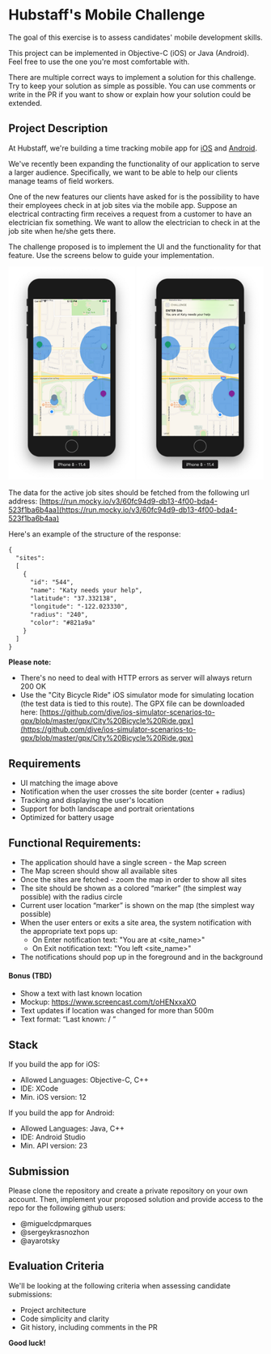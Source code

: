 # Hubstaff's Mobile Challenge
The goal of this exercise is to assess candidates' mobile development skills.

This project can be implemented in Objective-C (iOS) or Java (Android). Feel free to use the one you're most comfortable with.

There are multiple correct ways to implement a solution for this challenge. Try to keep your solution as simple as possible. You can use comments or write in the PR if you want to show or explain how your solution could be extended.

## Project Description
At Hubstaff, we're building a time tracking mobile app for [iOS](https://apps.apple.com/us/app/hubstaff-time-clock/id971894122) and [Android](https://play.google.com/store/apps/details?id=com.netsoft.Hubstaff&hl=en&gl=US). 

We've recently been expanding the functionality of our application to serve a larger audience. Specifically, we want to be able to help our clients manage teams of field workers.

One of the new features our clients have asked for is the possibility to have their employees check in at job sites via the mobile app. Suppose an electrical contracting firm receives a request from a customer to have an electrician fix something. We want to allow the electrician to check in at the job site when he/she gets there. 

The challenge proposed is to implement the UI and the functionality for that feature. Use the screens below to guide your implementation.

<img src="assets/UI_base.png" width="250">
<img src="assets/UI_job_site.png" width="250">

The data for the active job sites should be fetched from the following url address:
[https://run.mocky.io/v3/60fc94d9-db13-4f00-bda4-523f1ba6b4aa](https://run.mocky.io/v3/60fc94d9-db13-4f00-bda4-523f1ba6b4aa)

Here's an example of the structure of the response:
```
{
  "sites":
  [
    {
      "id": "544",            
      "name": "Katy needs your help",
      "latitude": "37.332138",
      "longitude": "-122.023330",
      "radius": "240",
      "color": "#821a9a"
    }
  ]
}

```

**Please note:**
- There's no need to deal with HTTP errors as server will always return 200 OK
- Use the "City Bicycle Ride" iOS simulator mode for simulating location (the test data is tied to this route). The GPX file can be downloaded here: [https://github.com/dive/ios-simulator-scenarios-to-gpx/blob/master/gpx/City%20Bicycle%20Ride.gpx](https://github.com/dive/ios-simulator-scenarios-to-gpx/blob/master/gpx/City%20Bicycle%20Ride.gpx)

## Requirements
- UI matching the image above
- Notification when the user crosses the site border (center + radius)
- Tracking and displaying the user's location
- Support for both landscape and portrait orientations
- Optimized for battery usage

## Functional Requirements:
- The application should have a single screen - the Map screen
- The Map screen should show all available sites
- Once the sites are fetched - zoom the map in order to show all sites
- The site should be shown as a colored “marker” (the simplest way possible) with the radius circle
- Current user location “marker” is shown on the map (the simplest way possible)
- When the user enters or exits a site area, the system notification with the appropriate text pops up:
  - On Enter notification text: "You are at <site_name>"
  - On Exit notification text: "You left <site_name>"
- The notifications should pop up in the foreground and in the background

#### Bonus (TBD)
- Show a text with last known location
- Mockup: https://www.screencast.com/t/oHENxxaXO
- Text updates if location was changed for more than 500m
- Text format: “Last known: <latitude> / <longitude>”

## Stack
If you build the app for iOS:
- Allowed Languages: Objective-C, C++
- IDE: XCode
- Min. iOS version: 12

If you build the app for Android:
- Allowed Languages: Java, C++
- IDE: Android Studio
- Min. API version: 23

## Submission
Please clone the repository and create a private repository on your own account. Then, implement your proposed solution and provide access to the repo for the following github users:
- @miguelcdpmarques
- @sergeykrasnozhon
- @ayarotsky

## Evaluation Criteria
We'll be looking at the following criteria when assessing candidate submissions:
- Project architecture
- Code simplicity and clarity
- Git history, including comments in the PR

**Good luck!**
